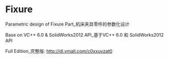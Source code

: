 Fixure
======

Parametric design of Fixure Part_机床夹具零件的参数化设计

Base on VC++ 6.0 & SolidWorks2012 API_基于VC++ 6.0 和 SolidWorks2012 API

Full Edition_完整版: http://dl.vmall.com/c0xxuvzat0 
